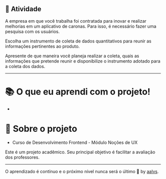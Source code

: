 ## 🚀 Atividade

A empresa em que você trabalha foi contratada para inovar e realizar melhorias em um aplicativo de caronas. Para isso, é necessário fazer uma pesquisa com os usuários.

Escolha um instrumento de coleta de dados quantitativos para reunir as informações pertinentes ao produto.

Apresente de que maneira você planeja realizar a coleta, quais as informações que pretende reunir e disponibilize o instrumento adotado para a coleta dos dados.

---

# 📚 O que eu aprendi com o projeto!

- 


# 📝 Sobre o projeto

- Curso de Desenvolvimento Frontend - Módulo Noções de UX

Este é um projeto acadêmico. Seu principal objetivo é facilitar a avaliação dos professores.

---

O aprendizado é contínuo e o próximo nível nunca será o último 🚀 by [aalvs](https://app.rocketseat.com.br/me/aalvs).